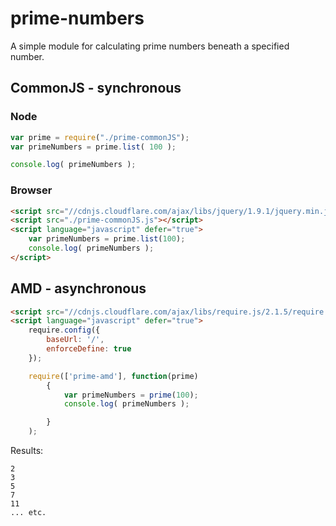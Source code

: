 prime-numbers
=============

A simple module for calculating prime numbers beneath a specified number.

## CommonJS - synchronous

### Node

``` js
var prime = require("./prime-commonJS");
var primeNumbers = prime.list( 100 );

console.log( primeNumbers );
```

### Browser

``` html
<script src="//cdnjs.cloudflare.com/ajax/libs/jquery/1.9.1/jquery.min.js"></script>
<script src="./prime-commonJS.js"></script>
<script language="javascript" defer="true">
	var primeNumbers = prime.list(100);
	console.log( primeNumbers );
</script>
```

## AMD - asynchronous
``` html
<script src="//cdnjs.cloudflare.com/ajax/libs/require.js/2.1.5/require.js"></script>
<script language="javascript" defer="true">
	require.config({
		baseUrl: '/',
		enforceDefine: true
	});

	require(['prime-amd'], function(prime)
		{
			var primeNumbers = prime(100);
			console.log( primeNumbers );

		}
	);
```

Results:

```
2
3
5
7
11
... etc.
```
